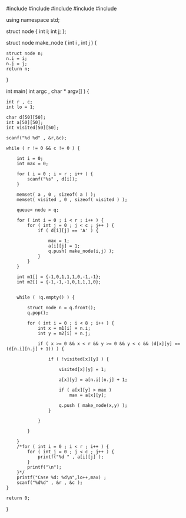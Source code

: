 #include <iostream>
#include <cstdio>
#include <queue>
#include <cstdlib>
#include <cstring>

using namespace std;

struct node {
	int i;
	int j;
};

struct node make_node ( int i , int j ) {

	struct node n;
	n.i = i;
	n.j = j;
	return n;
}


int main( int argc , char * argv[] ) {

	int r , c;
	int lo = 1;
		
	char d[50][50];
	int a[50][50];
	int visited[50][50];

	scanf("%d %d" , &r,&c);

	while ( r != 0 && c != 0 ) {

		int i = 0;
		int max = 0;

		for ( i = 0 ; i < r ; i++ ) {
			scanf("%s" , d[i]);
		}

		memset( a , 0 , sizeof( a ) );
		memset( visited , 0 , sizeof( visited ) );

		queue< node > q;

		for ( int i = 0 ; i < r ; i++ ) {
			for ( int j = 0 ; j < c ; j++ ) {
				if ( d[i][j] == 'A' ) {

					max = 1;
					a[i][j] = 1;
					q.push( make_node(i,j) );
				}
			}
		}

		int m1[] = {-1,0,1,1,1,0,-1,-1};
		int m2[] = {-1,-1,-1,0,1,1,1,0};


		while ( !q.empty() ) {

			struct node n = q.front();
			q.pop();

			for ( int i = 0 ; i < 8 ; i++ ) {
				int x = m1[i] + n.i;
				int y = m2[i] + n.j;

				if ( x >= 0 && x < r && y >= 0 && y < c && (d[x][y] == (d[n.i][n.j] + 1)) ) {

					if ( !visited[x][y] ) {

						visited[x][y] = 1;

						a[x][y] = a[n.i][n.j] + 1;

						if ( a[x][y] > max )
							max = a[x][y];

						q.push ( make_node(x,y) );
					}

				}

			}

		}
		/*for ( int i = 0 ; i < r ; i++ ) {
			for ( int j = 0 ; j < c ; j++ ) {
				printf("%d " , a[i][j] );
			}
			printf("\n");
		}*/
		printf("Case %d: %d\n",lo++,max) ;
		scanf("%d%d" , &r , &c );
	}

	return 0;
}
